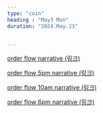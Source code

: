 ```yaml
---
type: "coin"
heading : "May3 Mon"
duration: "2024.May.23"


---
```

 


[order flow narrative (링크)](/todo/images/order-flow-2024-05-23.png)


[order flow 5pm narrative (링크)](/todo/images/order-flow-2024-05-23-5PM.png)

[order flow 10am narrative (링크)](/todo/images/order-flow-2024-05-24-10AM.png)

[order flow 6pm narrative (링크)](/todo/images/order-flow-2024-05-24-6PM.png)